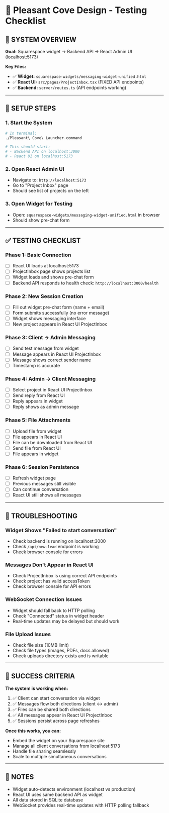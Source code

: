 # 🧪 Pleasant Cove Design - Testing Checklist

## 🎯 **SYSTEM OVERVIEW**

**Goal:** Squarespace widget → Backend API → React Admin UI (localhost:5173)

**Key Files:**
- ✅ **Widget:** `squarespace-widgets/messaging-widget-unified.html`
- ✅ **React UI:** `src/pages/ProjectInbox.tsx` (FIXED API endpoints)
- ✅ **Backend:** `server/routes.ts` (API endpoints working)

---

## 🔧 **SETUP STEPS**

### 1. Start the System
```bash
# In terminal:
./Pleasant\ Cove\ Launcher.command

# This should start:
# - Backend API on localhost:3000
# - React UI on localhost:5173
```

### 2. Open React Admin UI
- Navigate to: `http://localhost:5173`
- Go to "Project Inbox" page
- Should see list of projects on the left

### 3. Open Widget for Testing
- Open: `squarespace-widgets/messaging-widget-unified.html` in browser
- Should show pre-chat form

---

## ✅ **TESTING CHECKLIST**

### **Phase 1: Basic Connection**
- [ ] React UI loads at localhost:5173
- [ ] ProjectInbox page shows projects list
- [ ] Widget loads and shows pre-chat form
- [ ] Backend API responds to health check: `http://localhost:3000/health`

### **Phase 2: New Session Creation**
- [ ] Fill out widget pre-chat form (name + email)
- [ ] Form submits successfully (no error message)
- [ ] Widget shows messaging interface
- [ ] New project appears in React UI ProjectInbox

### **Phase 3: Client → Admin Messaging**
- [ ] Send test message from widget
- [ ] Message appears in React UI ProjectInbox
- [ ] Message shows correct sender name
- [ ] Timestamp is accurate

### **Phase 4: Admin → Client Messaging**
- [ ] Select project in React UI ProjectInbox
- [ ] Send reply from React UI
- [ ] Reply appears in widget
- [ ] Reply shows as admin message

### **Phase 5: File Attachments**
- [ ] Upload file from widget
- [ ] File appears in React UI
- [ ] File can be downloaded from React UI
- [ ] Send file from React UI
- [ ] File appears in widget

### **Phase 6: Session Persistence**
- [ ] Refresh widget page
- [ ] Previous messages still visible
- [ ] Can continue conversation
- [ ] React UI still shows all messages

---

## 🐛 **TROUBLESHOOTING**

### **Widget Shows "Failed to start conversation"**
- Check backend is running on localhost:3000
- Check `/api/new-lead` endpoint is working
- Check browser console for errors

### **Messages Don't Appear in React UI**
- Check ProjectInbox is using correct API endpoints
- Check project has valid accessToken
- Check browser console for API errors

### **WebSocket Connection Issues**
- Widget should fall back to HTTP polling
- Check "Connected" status in widget header
- Real-time updates may be delayed but should work

### **File Upload Issues**
- Check file size (10MB limit)
- Check file types (images, PDFs, docs allowed)
- Check uploads directory exists and is writable

---

## 🎉 **SUCCESS CRITERIA**

**The system is working when:**
1. ✅ Client can start conversation via widget
2. ✅ Messages flow both directions (client ↔ admin)
3. ✅ Files can be shared both directions
4. ✅ All messages appear in React UI ProjectInbox
5. ✅ Sessions persist across page refreshes

**Once this works, you can:**
- Embed the widget on your Squarespace site
- Manage all client conversations from localhost:5173
- Handle file sharing seamlessly
- Scale to multiple simultaneous conversations

---

## 📝 **NOTES**

- Widget auto-detects environment (localhost vs production)
- React UI uses same backend API as widget
- All data stored in SQLite database
- WebSocket provides real-time updates with HTTP polling fallback 